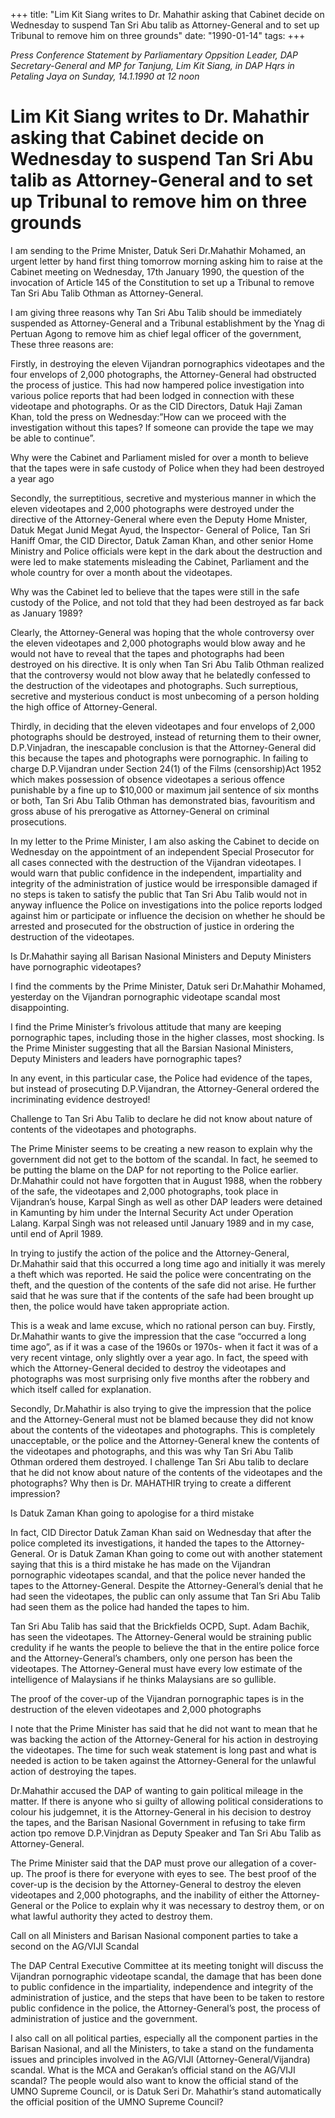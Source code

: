 +++ 
title: "Lim Kit Siang writes to Dr. Mahathir asking that Cabinet decide on Wednesday to suspend Tan Sri Abu talib as Attorney-General and to set up Tribunal to remove him on three grounds"
date: "1990-01-14"
tags:
+++

_Press Conference Statement by Parliamentary Oppsition Leader, DAP Secretary-General and MP for Tanjung, Lim Kit Siang, in DAP Hqrs in Petaling Jaya on Sunday, 14.1.1990 at 12 noon_

# Lim Kit Siang writes to Dr. Mahathir asking that Cabinet decide on Wednesday to suspend Tan Sri Abu talib as Attorney-General and to set up Tribunal to remove him on three grounds

I am sending to the Prime Mnister, Datuk Seri Dr.Mahathir Mohamed, an urgent letter by hand first thing tomorrow morning asking him to raise at the Cabinet meeting on Wednesday, 17th January 1990, the question of the invocation of Article 145 of the Constitution to set up a Tribunal to remove Tan Sri Abu Talib Othman as Attorney-General.</u>

I am giving three reasons why Tan Sri Abu Talib should be immediately suspended as Attorney-General and a Tribunal establishment by the Ynag di Pertuan Agong to remove him as chief legal officer of the government, These three reasons are:

Firstly, in destroying the eleven Vijandran pornographics videotapes and the four envelops of 2,000 photographs, the Attorney-General had obstructed the process of justice. This had now hampered police investigation into various police reports that had been lodged in connection with these videotape and photographs. Or as the CID Directors, Datuk Haji Zaman Khan, told the press on Wednesday:”How can we proceed with the investigation without this tapes? If someone can provide the tape we may be able to continue”.

Why were the Cabinet and Parliament misled for over a month to believe that the tapes were in safe custody of Police when they had been destroyed a year ago

Secondly, the surreptitious, secretive and mysterious manner in which the eleven videotapes and 2,000 photographs were destroyed under the directive of the Attorney-General where even the Deputy Home Mnister, Datuk Megat Junid Megat Ayud, the Inspector- General of Police, Tan Sri Haniff Omar, the CID Director, Datuk Zaman Khan, and other senior Home Ministry and Police officials were kept in the dark about the destruction and were led to make statements misleading the Cabinet, Parliament and the whole country for over a month about the videotapes.

Why was the Cabinet led to believe that the tapes were still in the safe custody of the Police, and not told that they had been destroyed as far back as January 1989?

Clearly, the Attorney-General was hoping that the whole controversy over the eleven videotapes and 2,000 photographs would blow away and he would not have to reveal that the tapes and photographs had been destroyed on his directive. It is only when Tan Sri Abu Talib Othman realized that the controversy would not blow away that he belatedly confessed to the destruction of the videotapes and photographs. Such surreptious, secretive and mysterious conduct is most unbecoming of a person holding the high office of Attorney-General.

Thirdly, in deciding that the eleven videotapes and four envelops of 2,000 photographs should be destroyed, instead of returning them to their owner, D.P.Vinjadran, the inescapable conclusion is that the Attorney-General did this because the tapes and photographs were pornographic. In failing to charge D.P.Vijandran under Section 24(1) of the Films (censorship)Act 1952 which makes possession of obsence videotapes a serious offence punishable by a fine up to $10,000 or maximum jail sentence of six months or both, Tan Sri Abu Talib Othman has demonstrated bias, favouritism and gross abuse of his prerogative as Attorney-General on criminal prosecutions.

In my letter to the Prime Minister, I am also asking the Cabinet to decide on Wednesday on the appointment of an independent Special Prosecutor for all cases connected with the destruction of the Vijandran videotapes. I would warn that public confidence in the independent, impartiality and integrity of the administration of justice would be irresponsible damaged if no steps is taken to satisfy the public that Tan Sri Abu Talib would not in anyway influence the Police on investigations into the police reports lodged against him or participate or influence the decision on whether he should be arrested and prosecuted for the obstruction of justice in ordering the destruction of the videotapes.

Is Dr.Mahathir saying all Barisan Nasional Ministers and Deputy Ministers have pornographic videotapes?

I find the comments by the Prime Minister, Datuk seri Dr.Mahathir Mohamed, yesterday on the Vijandran pornographic videotape scandal most disappointing.

I find the Prime Minister’s frivolous attitude that many are keeping pornographic tapes, including those in the higher classes, most shocking. Is the Prime Minister suggesting that all the Barsian Nasional Ministers, Deputy Ministers and leaders have pornographic tapes?

In any event, in this particular case, the Police had evidence of the tapes, but instead of prosecuting D.P.Vijandran, the Attorney-General ordered the incriminating evidence destroyed!

Challenge to Tan Sri Abu Talib to declare he did not know about nature of contents of the videotapes and photographs.

The Prime Minister seems to be creating a new reason to explain why the government did not get to the bottom of the scandal.
In fact, he seemed to be putting the blame on the DAP for not reporting to the Police earlier. Dr.Mahathir could not have forgotten that in 
August 1988, when the robbery of the safe, the videotapes and 2,000 photographs, took place in Vijandran’s house, Karpal Singh as well as other DAP leaders were detained in Kamunting by him under the Internal Security Act under Operation Lalang. Karpal Singh was not released until January 1989 and in my case, until end of April 1989.

In trying to justify the action of the police and the Attorney-General, Dr.Mahathir said that this occurred a long time ago and initially it was merely a theft which was reported. He said the police were concentrating on the theft, and the question of the contents of the safe did not arise. He further said that he was sure that if the contents of the safe had been brought up then, the police would have taken appropriate action.

This is a weak and lame excuse, which no rational person can buy. Firstly, Dr.Mahathir wants to give the impression that the case “occurred a long time ago”, as if it was a case of the 1960s or 1970s- when it fact it was of a very recent vintage, only slightly over a year ago. In fact, the speed with which the Attorney-General decided to destroy the videotapes and photographs was most surprising only five months after the robbery and which itself called for explanation.

Secondly, Dr.Mahathir is also trying to give the impression that the police and the Attorney-General must not be blamed because they did not know about the contents of the videotapes and photographs. This is completely unacceptable, or the police and the Attorney-General knew the contents of the videotapes and photographs, and this was why Tan Sri Abu Talib Othman ordered them destroyed. I challenge Tan Sri Abu talib to declare that he did not know about nature of the contents of the videotapes and the photographs? Why then is Dr. MAHATHIR trying to create a different impression?

Is Datuk Zaman Khan going to apologise for a third mistake

In fact, CID Director Datuk Zaman Khan said on Wednesday that after the police completed its investigations, it handed the tapes to the Attorney-General. Or is Datuk Zaman Khan going to come out with another statement saying that this is a third mistake he has made on the Vijandran pornographic videotapes scandal, and that the police never handed the tapes to the Attorney-General. Despite the Attorney-General’s denial that he had seen the videotapes, the public can only assume that Tan Sri Abu Talib had seen them as the police had handed the tapes to him.

Tan Sri Abu Talib has said that the Brickfields OCPD, Supt. Adam Bachik, has seen the videotapes. The Attorney-General would be straining public credulity if he wants the people to believe the that in the entire police force and the Attorney-General’s chambers, only one person has been the videotapes. The Attorney-General must have every low estimate of the intelligence of Malaysians if he thinks Malaysians are so gullible.

The proof of the cover-up of the Vijandran pornographic tapes is in the destruction of the eleven videotapes and 2,000 photographs

I note that the Prime Minister has said that he did not want to mean that he was backing the action of the Attorney-General for his action in destroying the videotapes. The time for such weak statement is long past and what is needed is action to be taken against the Attorney-General for the unlawful action of destroying the tapes.

Dr.Mahathir accused the DAP of wanting to gain political mileage in the matter. If there is anyone who si guilty of allowing political considerations to colour his judgemnet, it is the Attorney-General in his decision to destroy the tapes, and the Barisan Nasional Government in refusing to take firm action tpo remove D.P.Vinjdran as Deputy Speaker and Tan Sri Abu Talib as Attorney-General.

The Prime Minister said that the DAP must prove our allegation of a cover-up. The proof is there for everyone with eyes to see. The best proof of the cover-up is the decision by the Attorney-General to destroy the eleven videotapes and 2,000 photographs, and the inability of either the Attorney-General or the Police to explain why it was necessary to destroy them, or on what lawful authority they acted to destroy them.

Call on all Ministers and Barisan Nasional component parties to take a second on the AG/VIJI Scandal

The DAP Central Executive Committee at its meeting tonight will discuss the Vijandran pornographic videotape scandal, the damage that has been done to public confidence in the impartiality, independence and integrity of the administration of justice, and the steps that have been to be taken to restore public confidence in the police, the Attorney-General’s post, the process of administration of justice and the government.

I also call on all political parties, especially all the component parties in the Barisan Nasional, and all the Ministers, to take a stand on the fundamenta issues and principles involved in the AG/VIJI (Attorney-General/Vijandra) scandal. What is the MCA and Gerakan’s official stand on the AG/VIJI scandal? The people would also want to know the official stand of the UMNO Supreme Council, or is Datuk Seri Dr. Mahathir’s stand automatically the official position of the UMNO Supreme Council?
 
